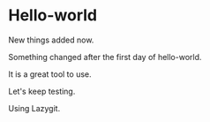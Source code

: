 # Hello-world

New things added now.

Something changed after the first day of hello-world.

It is a great tool to use.

Let's keep testing.

Using Lazygit.
